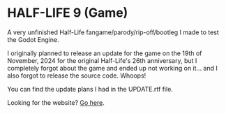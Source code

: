 # HALF-LIFE 9 (Game)
A very unfinished Half-Life fangame/parody/rip-off/bootleg I made to test the Godot Engine.


I originally planned to release an update for the game on the 19th of November, 2024 for the original Half-Life's 26th anniversary, but I completely forgot about the game and ended up not working on it... and I also forgot to release the source code. Whoops!

You can find the update plans I had in the UPDATE.rtf file.


Looking for the website? [Go here](https://github.com/Thomasluigi07/hl9/tree/website).